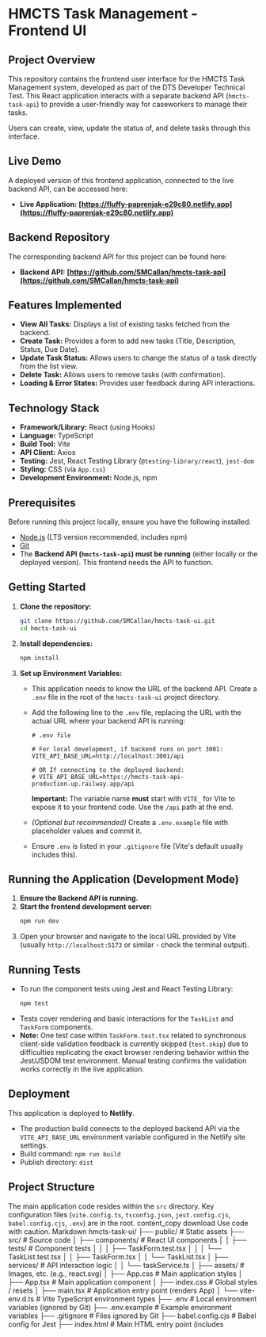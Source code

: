 # HMCTS Task Management - Frontend UI

## Project Overview

This repository contains the frontend user interface for the HMCTS Task Management system, developed as part of the DTS Developer Technical Test. This React application interacts with a separate backend API (`hmcts-task-api`) to provide a user-friendly way for caseworkers to manage their tasks.

Users can create, view, update the status of, and delete tasks through this interface.

## Live Demo

A deployed version of this frontend application, connected to the live backend API, can be accessed here:

*   **Live Application:** **[https://fluffy-paprenjak-e29c80.netlify.app](https://fluffy-paprenjak-e29c80.netlify.app)**

## Backend Repository

The corresponding backend API for this project can be found here:

*   **Backend API:** **[https://github.com/SMCallan/hmcts-task-api](https://github.com/SMCallan/hmcts-task-api)**

## Features Implemented

*   **View All Tasks:** Displays a list of existing tasks fetched from the backend.
*   **Create Task:** Provides a form to add new tasks (Title, Description, Status, Due Date).
*   **Update Task Status:** Allows users to change the status of a task directly from the list view.
*   **Delete Task:** Allows users to remove tasks (with confirmation).
*   **Loading & Error States:** Provides user feedback during API interactions.

## Technology Stack

*   **Framework/Library:** React (using Hooks)
*   **Language:** TypeScript
*   **Build Tool:** Vite
*   **API Client:** Axios
*   **Testing:** Jest, React Testing Library (`@testing-library/react`), `jest-dom`
*   **Styling:** CSS (via `App.css`)
*   **Development Environment:** Node.js, npm

## Prerequisites

Before running this project locally, ensure you have the following installed:

*   [Node.js](https://nodejs.org/) (LTS version recommended, includes npm)
*   [Git](https://git-scm.com/)
*   The **Backend API (`hmcts-task-api`) must be running** (either locally or the deployed version). This frontend needs the API to function.

## Getting Started

1.  **Clone the repository:**
    ```bash
    git clone https://github.com/SMCallan/hmcts-task-ui.git
    cd hmcts-task-ui
    ```

2.  **Install dependencies:**
    ```bash
    npm install
    ```

3.  **Set up Environment Variables:**
    *   This application needs to know the URL of the backend API. Create a `.env` file in the root of the `hmcts-task-ui` project directory.
    *   Add the following line to the `.env` file, replacing the URL with the actual URL where your backend API is running:

        ```dotenv
        # .env file

        # For local development, if backend runs on port 3001:
        VITE_API_BASE_URL=http://localhost:3001/api

        # OR If connecting to the deployed backend:
        # VITE_API_BASE_URL=https://hmcts-task-api-production.up.railway.app/api
        ```
        **Important:** The variable name **must** start with `VITE_` for Vite to expose it to your frontend code. Use the `/api` path at the end.
    *   *(Optional but recommended)* Create a `.env.example` file with placeholder values and commit it.
    *   Ensure `.env` is listed in your `.gitignore` file (Vite's default usually includes this).

## Running the Application (Development Mode)

1.  **Ensure the Backend API is running.**
2.  **Start the frontend development server:**
    ```bash
    npm run dev
    ```
3.  Open your browser and navigate to the local URL provided by Vite (usually `http://localhost:5173` or similar - check the terminal output).

## Running Tests

*   To run the component tests using Jest and React Testing Library:
    ```bash
    npm test
    ```
*   Tests cover rendering and basic interactions for the `TaskList` and `TaskForm` components.
*   **Note:** One test case within `TaskForm.test.tsx` related to synchronous client-side validation feedback is currently skipped (`test.skip`) due to difficulties replicating the exact browser rendering behavior within the Jest/JSDOM test environment. Manual testing confirms the validation works correctly in the live application.

## Deployment

This application is deployed to **Netlify**.

*   The production build connects to the deployed backend API via the `VITE_API_BASE_URL` environment variable configured in the Netlify site settings.
*   Build command: `npm run build`
*   Publish directory: `dist`

## Project Structure

The main application code resides within the `src` directory. Key configuration files (`vite.config.ts`, `tsconfig.json`, `jest.config.cjs`, `babel.config.cjs`, `.env`) are in the root.
content_copy
download
Use code with caution.
Markdown
hmcts-task-ui/
├── public/ # Static assets
├── src/ # Source code
│ ├── components/ # React UI components
│ │ ├── tests/ # Component tests
│ │ │ ├── TaskForm.test.tsx
│ │ │ └── TaskList.test.tsx
│ │ ├── TaskForm.tsx
│ │ └── TaskList.tsx
│ ├── services/ # API interaction logic
│ │ └── taskService.ts
│ ├── assets/ # Images, etc. (e.g., react.svg)
│ ├── App.css # Main application styles
│ ├── App.tsx # Main application component
│ ├── index.css # Global styles / resets
│ ├── main.tsx # Application entry point (renders App)
│ └── vite-env.d.ts # Vite TypeScript environment types
├── .env # Local environment variables (ignored by Git)
├── .env.example # Example environment variables
├── .gitignore # Files ignored by Git
├── babel.config.cjs # Babel config for Jest
├── index.html # Main HTML entry point (includes <title>)
├── jest.config.cjs # Jest test runner config
├── jest.setup.js # Jest setup file (e.g., import jest-dom)
├── package.json # Project dependencies and scripts
├── package-lock.json # Dependency lock file
├── README.md # This file
├── tsconfig.app.json # TypeScript config for the app
├── tsconfig.json # Base TypeScript config
├── tsconfig.node.json # TypeScript config for Node environment (e.g., Vite config)
└── vite.config.ts # Vite build tool config
